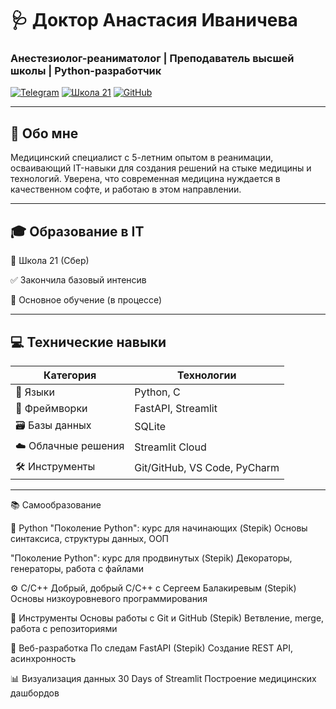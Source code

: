 # 🩺 Доктор Анастасия Иваничева 
### Анестезиолог-реаниматолог | Преподаватель высшей школы | Python-разработчик

[![Telegram](https://img.shields.io/badge/-Контакты-2CA5E0?style=for-the-badge&logo=telegram&logoColor=white)](https://t.me/lakeshta)
[![Школа 21](https://img.shields.io/badge/Школа_21-01D277?style=for-the-badge)](https://21-school.ru)
[![GitHub](https://img.shields.io/badge/-GitHub-181717?style=for-the-badge&logo=github&logoColor=white)](https://github.com/Yanovna)

---

## 🌟 Обо мне
Медицинский специалист с 5-летним опытом в реанимации, осваивающий IT-навыки для создания решений на стыке медицины и технологий. Уверена, что современная медицина нуждается в качественном софте, и работаю в этом направлении.

---
## 🎓 Образование в IT

🏫 Школа 21 (Сбер)

✅ Закончила базовый интенсив

📖 Основное обучение (в процессе)

---

## 💻 Технические навыки

<div align="center">

| Категория               | Технологии                 |
|-------------------------|----------------------------|
| 🐍 Языки                | Python, C                  |
| 🚀 Фреймворки           | FastAPI, Streamlit         |
| 🗃️ Базы данных         | SQLite                     |
| ☁️ Облачные решения    | Streamlit Cloud            |
| 🛠️ Инструменты         | Git/GitHub, VS Code, PyCharm |

</div>

---

📚 Самообразование

🐍 Python
"Поколение Python": курс для начинающих (Stepik)
Основы синтаксиса, структуры данных, ООП

"Поколение Python": курс для продвинутых (Stepik)
Декораторы, генераторы, работа с файлами

⚙️ C/C++
Добрый, добрый C/C++ с Сергеем Балакиревым (Stepik)
Основы низкоуровневого программирования

🔧 Инструменты
Основы работы с Git и GitHub (Stepik)
Ветвление, merge, работа с репозиториями

🚀 Веб-разработка
По следам FastAPI (Stepik)
Создание REST API, асинхронность

📊 Визуализация данных
30 Days of Streamlit
Построение медицинских дашбордов


